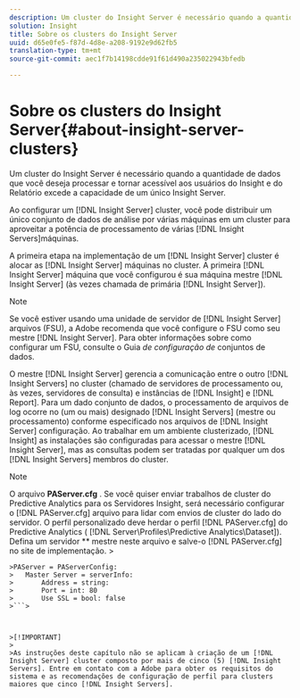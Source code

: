 ```yaml
---
description: Um cluster do Insight Server é necessário quando a quantidade de dados que você deseja processar e tornar acessível aos usuários do Insight e do Relatório excede a capacidade de um único Insight Server.
solution: Insight
title: Sobre os clusters do Insight Server
uuid: d65e0fe5-f87d-4d8e-a208-9192e9d62fb5
translation-type: tm+mt
source-git-commit: aec1f7b14198cdde91f61d490a235022943bfedb

---
```



# Sobre os clusters do Insight Server{#about-insight-server-clusters}

Um cluster do Insight Server é necessário quando a quantidade de dados que você deseja processar e tornar acessível aos usuários do Insight e do Relatório excede a capacidade de um único Insight Server.

Ao configurar um [!DNL Insight Server] cluster, você pode distribuir um único conjunto de dados de análise por várias máquinas em um cluster para aproveitar a potência de processamento de várias [!DNL Insight Servers]máquinas.

A primeira etapa na implementação de um [!DNL Insight Server] cluster é alocar as [!DNL Insight Server] máquinas no cluster. A primeira [!DNL Insight Server] máquina que você configurou é sua máquina mestre [!DNL Insight Server] (às vezes chamada de primária [!DNL Insight Server]).

>[!NOTE]
>
>Se você estiver usando uma unidade de servidor de [!DNL Insight Server] arquivos (FSU), a Adobe recomenda que você configure o FSU como seu mestre [!DNL Insight Server]. Para obter informações sobre como configurar um FSU, consulte o Guia *de configuração de* conjuntos de dados.

O mestre [!DNL Insight Server] gerencia a comunicação entre o outro [!DNL Insight Servers] no cluster (chamado de servidores de processamento ou, às vezes, servidores de consulta) e instâncias de [!DNL Insight] e [!DNL Report]. Para um dado conjunto de dados, o processamento de arquivos de log ocorre no (um ou mais) designado [!DNL Insight Servers] (mestre ou processamento) conforme especificado nos arquivos de [!DNL Insight Server] configuração. Ao trabalhar em um ambiente clusterizado, [!DNL Insight] as instalações são configuradas para acessar o mestre [!DNL Insight Server], mas as consultas podem ser tratadas por qualquer um dos [!DNL Insight Servers] membros do cluster.

>[!NOTE]
>
>O arquivo **PAServer.cfg** . Se você quiser enviar trabalhos de cluster do Predictive Analytics para os Servidores Insight, será necessário configurar o [!DNL PAServer.cfg] arquivo para lidar com envios de cluster do lado do servidor. O perfil personalizado deve herdar o perfil [!DNL PAServer.cfg] do Predictive Analytics ( [!DNL Server\Profiles\Predictive Analytics\Dataset]). Defina um servidor ** mestre neste arquivo e salve-o [!DNL PAServer.cfg] no site de implementação. >
>
```>
>PAServer = PAServerConfig: 
>   Master Server = serverInfo: 
>       Address = string: 
>       Port = int: 80
>       Use SSL = bool: false
>```>



>[!IMPORTANT]
>
>As instruções deste capítulo não se aplicam à criação de um [!DNL Insight Server] cluster composto por mais de cinco (5) [!DNL Insight Servers]. Entre em contato com a Adobe para obter os requisitos do sistema e as recomendações de configuração de perfil para clusters maiores que cinco [!DNL Insight Servers].

